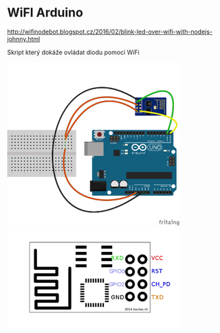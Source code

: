 # WiFI Arduino

http://wifinodebot.blogspot.cz/2016/02/blink-led-over-wifi-with-nodejs-johnny.html

Skript který dokáže ovládat diodu pomocí WiFi

<img src='./imgs/KYbW1.png'  width="400"/> 

<img src='./imgs/xesp8266.png'  width="400"/> 

